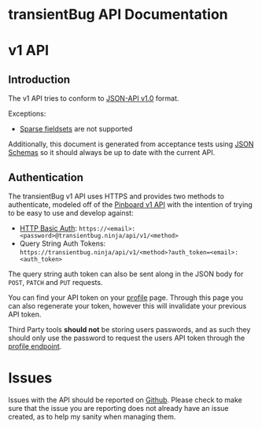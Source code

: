 transientBug API Documentation
=====================

# v1 API

## Introduction

The v1 API tries to conform to [JSON-API v1.0](http://jsonapi.org/format/1.0/) format.

Exceptions:

 * [Sparse fieldsets](http://jsonapi.org/format/1.0/#fetching-sparse-fieldsets) are not supported

Additionally, this document is generated from acceptance tests using
[JSON Schemas](http://json-schema.org/) so it should always be up to date with
the current API.

## Authentication

The transientBug v1 API uses HTTPS and provides two methods to authenticate,
modeled off of the [Pinboard v1 API](https://pinboard.in/api/) with the
intention of trying to be easy to use and develop against:

 - [HTTP Basic
   Auth](https://developer.mozilla.org/en-US/docs/Web/HTTP/Authentication#Basic_authentication_scheme):
   `https://<email>:<password>@transientbug.ninja/api/v1/<method>`
 - Query String Auth Tokens:
   `https://transientbug.ninja/api/v1/<method>?auth_token=<email>:<auth_token>`

The query string auth token can also be sent along in the JSON body for `POST`,
`PATCH` and `PUT` requests.

You can find your API token on your [profile](/profile) page. Through this page
you can also regenerate your token, however this will invalidate your previous
API token.

Third Party tools **should not** be storing users passwords, and as such they
should only use the password to request the users API token through the [profile
endpoint](/api/docs/#profiles-get).

# Issues
Issues with the API should be reported on
[Github](https://github.com/transientBug/transientbug-rails/issues). Please
check to make sure that the issue you are reporting does not already have an
issue created, as to help my sanity when managing them.
